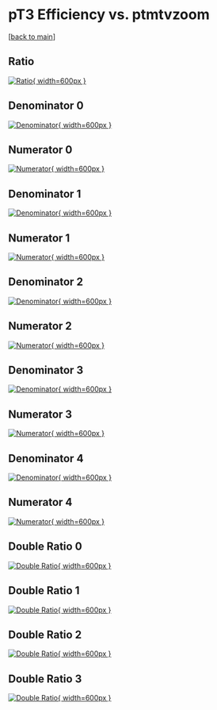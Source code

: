 # pT3 Efficiency vs. ptmtvzoom

[[back to main](./)]



## Ratio

[![Ratio](../mtv/var/pT3_loweta_211_1_eff_ptmtvzoom.png){ width=600px }](../mtv/var/pT3_loweta_211_1_eff_ptmtvzoom.pdf)

## Denominator 0

[![Denominator](../mtv/den/pT3_loweta_211_1_eff_ptmtvzoom_den0.png){ width=600px }](../mtv/den/pT3_loweta_211_1_eff_ptmtvzoom_den0.pdf)

## Numerator 0

[![Numerator](../mtv/num/pT3_loweta_211_1_eff_ptmtvzoom_num0.png){ width=600px }](../mtv/num/pT3_loweta_211_1_eff_ptmtvzoom_num0.pdf)

## Denominator 1

[![Denominator](../mtv/den/pT3_loweta_211_1_eff_ptmtvzoom_den1.png){ width=600px }](../mtv/den/pT3_loweta_211_1_eff_ptmtvzoom_den1.pdf)

## Numerator 1

[![Numerator](../mtv/num/pT3_loweta_211_1_eff_ptmtvzoom_num1.png){ width=600px }](../mtv/num/pT3_loweta_211_1_eff_ptmtvzoom_num1.pdf)

## Denominator 2

[![Denominator](../mtv/den/pT3_loweta_211_1_eff_ptmtvzoom_den2.png){ width=600px }](../mtv/den/pT3_loweta_211_1_eff_ptmtvzoom_den2.pdf)

## Numerator 2

[![Numerator](../mtv/num/pT3_loweta_211_1_eff_ptmtvzoom_num2.png){ width=600px }](../mtv/num/pT3_loweta_211_1_eff_ptmtvzoom_num2.pdf)

## Denominator 3

[![Denominator](../mtv/den/pT3_loweta_211_1_eff_ptmtvzoom_den3.png){ width=600px }](../mtv/den/pT3_loweta_211_1_eff_ptmtvzoom_den3.pdf)

## Numerator 3

[![Numerator](../mtv/num/pT3_loweta_211_1_eff_ptmtvzoom_num3.png){ width=600px }](../mtv/num/pT3_loweta_211_1_eff_ptmtvzoom_num3.pdf)

## Denominator 4

[![Denominator](../mtv/den/pT3_loweta_211_1_eff_ptmtvzoom_den4.png){ width=600px }](../mtv/den/pT3_loweta_211_1_eff_ptmtvzoom_den4.pdf)

## Numerator 4

[![Numerator](../mtv/num/pT3_loweta_211_1_eff_ptmtvzoom_num4.png){ width=600px }](../mtv/num/pT3_loweta_211_1_eff_ptmtvzoom_num4.pdf)

## Double Ratio 0

[![Double Ratio](../mtv/ratio/pT3_loweta_211_1_eff_ptmtvzoom_ratio0.png){ width=600px }](../mtv/ratio/pT3_loweta_211_1_eff_ptmtvzoom_ratio0.pdf)

## Double Ratio 1

[![Double Ratio](../mtv/ratio/pT3_loweta_211_1_eff_ptmtvzoom_ratio1.png){ width=600px }](../mtv/ratio/pT3_loweta_211_1_eff_ptmtvzoom_ratio1.pdf)

## Double Ratio 2

[![Double Ratio](../mtv/ratio/pT3_loweta_211_1_eff_ptmtvzoom_ratio2.png){ width=600px }](../mtv/ratio/pT3_loweta_211_1_eff_ptmtvzoom_ratio2.pdf)

## Double Ratio 3

[![Double Ratio](../mtv/ratio/pT3_loweta_211_1_eff_ptmtvzoom_ratio3.png){ width=600px }](../mtv/ratio/pT3_loweta_211_1_eff_ptmtvzoom_ratio3.pdf)

